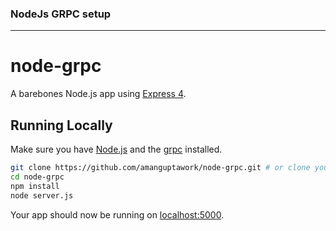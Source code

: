 ### NodeJs GRPC setup

---

# node-grpc

A barebones Node.js app using [Express 4](http://expressjs.com/).

## Running Locally

Make sure you have [Node.js](http://nodejs.org/) and the [grpc](https://grpc.io/) installed.

```sh
git clone https://github.com/amanguptawork/node-grpc.git # or clone your own fork
cd node-grpc
npm install
node server.js
```

Your app should now be running on [localhost:5000](http://localhost:50051/).

